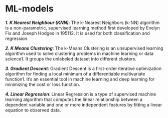 # ML-models

_**1. K Nearest Neighbour (KNN)**_: The k-Nearest Neighbors (k-NN) algorithm is a non-parametric, supervised learning method first developed by Evelyn Fix and Joseph Hodges in 195112. It is used for both classification and regression.

_**2. K Means Clustering**_: The k-Means Clustering is an unsupervised learning algorithm used to solve clustering problems in machine learning or data science1. It groups the unlabeled dataset into different clusters.

_**3. Gradient Descent**_: Gradient Descent is a first-order iterative optimization algorithm for finding a local minimum of a differentiable multivariate function1. It’s an essential tool in machine learning and deep learning for minimizing the cost or loss function.

_**4. Linear Regression**_: Linear Regression is a type of supervised machine learning algorithm that computes the linear relationship between a dependent variable and one or more independent features by fitting a linear equation to observed data.
